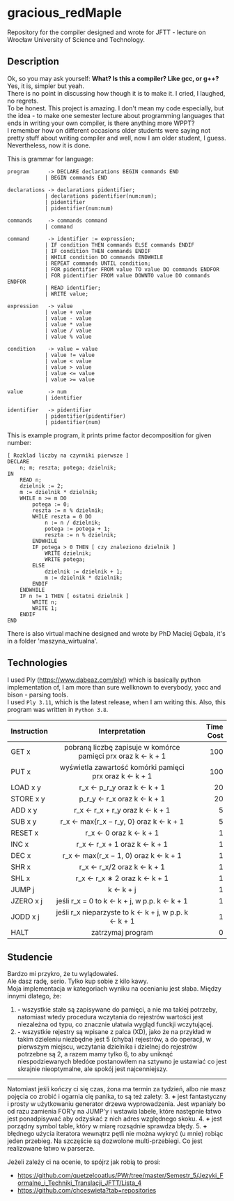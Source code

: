 # gracious_redMaple

Repository for the compiler designed and wrote for JFTT - lecture on Wrocław University of Science and Technology.

## Description

Ok, so you may ask yourself: <b>What? Is this a compiler? Like gcc, or g++?</b>  
Yes, it is, simpler but yeah.  
There is no point in discussing how though it is to make it. I cried, I laughed, no regrets.  
To be honest. This project is amazing. I don't mean my code especially, but the idea - to make one semester lecture
about programming languages that ends in writing your own compiler, is there anything more WPPT?  
I remember how on different occasions older students were saying not pretty stuff about writing compiler and well, now I
am older student, I guess.  
Nevertheless, now it is done.

This is grammar for language:

    program      -> DECLARE declarations BEGIN commands END
                | BEGIN commands END
                
    declarations -> declarations pidentifier;
                | declarations pidentifier(num:num);
                | pidentifier
                | pidentifier(num:num)

    commands     -> commands command
                | command

    command      -> identifier := expression;
                | IF condition THEN commands ELSE commands ENDIF
                | IF condition THEN commands ENDIF
                | WHILE condition DO commands ENDWHILE
                | REPEAT commands UNTIL condition;
                | FOR pidentifier FROM value TO value DO commands ENDFOR
                | FOR pidentifier FROM value DOWNTO value DO commands ENDFOR
                | READ identifier;
                | WRITE value;

    expression   -> value
                | value + value
                | value - value
                | value * value
                | value / value
                | value % value

    condition    -> value = value
                | value != value
                | value < value
                | value > value
                | value <= value
                | value >= value

    value        -> num
                | identifier
 
    identifier   -> pidentifier
                | pidentifier(pidentifier)
                | pidentifier(num)

This is example program, it prints prime factor decomposition for given number:

    [ Rozklad liczby na czynniki pierwsze ]
    DECLARE
        n; m; reszta; potega; dzielnik;
    IN
        READ n;
        dzielnik := 2;
        m := dzielnik * dzielnik;
        WHILE n >= m DO
            potega := 0;
            reszta := n % dzielnik;
            WHILE reszta = 0 DO
                n := n / dzielnik;
                potega := potega + 1;
                reszta := n % dzielnik;
            ENDWHILE
            IF potega > 0 THEN [ czy znaleziono dzielnik ]
                WRITE dzielnik;
                WRITE potega;
            ELSE
                dzielnik := dzielnik + 1;
                m := dzielnik * dzielnik;
            ENDIF
        ENDWHILE
        IF n != 1 THEN [ ostatni dzielnik ]
            WRITE n;
            WRITE 1;
        ENDIF
    END

There is also virtual machine designed and wrote by PhD Maciej Gębala, it's in a folder 'maszyna_wirtualna'.

## Technologies

I used Ply (https://www.dabeaz.com/ply/) which is basically python implementation of, I am more than sure wellknown to
everybody, yacc and bison - parsing tools.  
I used `Ply 3.11`, which is the latest release, when I am writing this. Also, this program was written in `Python 3.8`.

| Instruction        | Interpretation           | Time Cost  |
| ------------- |:-------------:| -----:|
|GET x |pobraną liczbę zapisuje w komórce pamięci prx oraz k ← k + 1 |100
|PUT x |wyświetla zawartość komórki pamięci prx oraz k ← k + 1 |100
|LOAD x y |r_x ← p_r_y oraz k ← k + 1 |20
|STORE x y |p_r_y ← r_x oraz k ← k + 1 |20
|ADD x y |r_x ← r_x + r_y oraz k ← k + 1 |5
|SUB x y |r_x ← max{r_x − r_y, 0} oraz k ← k + 1 |5
|RESET x |r_x ← 0 oraz k ← k + 1 |1
|INC x |r_x ← r_x + 1 oraz k ← k + 1 |1
|DEC x |r_x ← max(r_x − 1, 0) oraz k ← k + 1 |1
|SHR x |r_x ← r_x/2 oraz k ← k + 1 |1
|SHL x |r_x ← r_x ∗ 2 oraz k ← k + 1 |1
|JUMP j |k ← k + j |1
|JZERO x j |jeśli r_x = 0 to k ← k + j, w p.p. k ← k + 1 |1
|JODD x j |jeśli r_x nieparzyste to k ← k + j, w p.p. k ← k + 1 |1
|HALT |zatrzymaj program |0

## Studencie
Bardzo mi przykro, że tu wylądowałeś.  
Ale dasz radę, serio. Tylko kup sobie z kilo kawy.  
Moja implementacja w kategoriach wyniku na ocenianiu jest słaba. Między innymi dlatego, że:
1. **\-** wszystkie stałe są zapisywane do pamięci, a nie ma takiej potrzeby, natomiast wtedy procedura wczytania do rejestrów wartości jest niezależna od typu, co znacznie ułatwia wygląd funckji wczytującej.
2. **\-** wszystkie rejestry są wpisane z palca (XD), jako że na przykład w takim dzieleniu niezbędne jest 5 (chyba) rejestrów, a do operacji, w pierwszym miejscu, wczytania dzielnika i dzielnej do rejestrów potrzebne są 2, a razem mamy tylko 6, to aby uniknąć niespodziewanych błedóœ postanowiłem na sztywno je ustawiać co jest skrajnie nieoptymalne, ale spokój jest najcenniejszy.  
---
Natomiast jeśli kończy ci się czas, żona ma termin za tydzień, albo nie masz pojęcia co zrobić i ogarnia cię panika, to są też zalety:
3. **+** jest fantastyczny i prosty w użytkowaniu generator drzewa wyprowadzenia. Jest wpaniały bo od razu zamienia FOR'y na JUMP'y i wstawia labele, które następnie łatwo jest ponadpisywać aby odzyskać z nich adres względnego skoku.
4. **+** jest porządny symbol table, który w miarę rozsądnie sprawdza błędy.
5. **+** błędnego użycia iteratora wewnątrz pętli nie można wykryć (u mnie) robiąc jeden przebieg. Na szczęście są dozwolone multi-przebiegi. Co jest realizowane łatwo w parserze.

Jeżeli zależy ci na ocenie, to spójrz jak robią to prosi:
* https://github.com/quetzelcoatlus/PWr/tree/master/Semestr_5/Jezyki_Formalne_i_Techniki_Translacji_JFTT/Lista_4
* https://github.com/chceswieta?tab=repositories